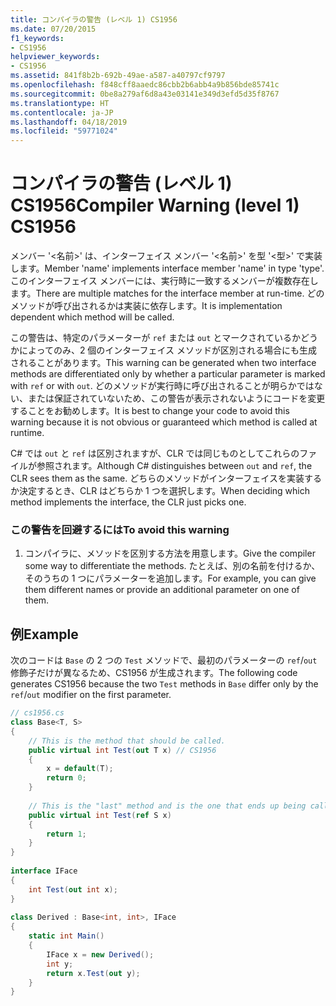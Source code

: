 ```yaml
---
title: コンパイラの警告 (レベル 1) CS1956
ms.date: 07/20/2015
f1_keywords:
- CS1956
helpviewer_keywords:
- CS1956
ms.assetid: 841f8b2b-692b-49ae-a587-a40797cf9797
ms.openlocfilehash: f848cff8aaedc86cbb2b6abb4a9b856bde85741c
ms.sourcegitcommit: 0be8a279af6d8a43e03141e349d3efd5d35f8767
ms.translationtype: HT
ms.contentlocale: ja-JP
ms.lasthandoff: 04/18/2019
ms.locfileid: "59771024"
---
```

# <a name="compiler-warning-level-1-cs1956"></a><span data-ttu-id="b08a9-102">コンパイラの警告 (レベル 1) CS1956</span><span class="sxs-lookup"><span data-stu-id="b08a9-102">Compiler Warning (level 1) CS1956</span></span>
<span data-ttu-id="b08a9-103">メンバー '<名前>' は、インターフェイス メンバー '<名前>' を型 '<型>' で実装します。</span><span class="sxs-lookup"><span data-stu-id="b08a9-103">Member 'name' implements interface member 'name' in type 'type'.</span></span> <span data-ttu-id="b08a9-104">このインターフェイス メンバーには、実行時に一致するメンバーが複数存在します。</span><span class="sxs-lookup"><span data-stu-id="b08a9-104">There are multiple matches for the interface member at run-time.</span></span> <span data-ttu-id="b08a9-105">どのメソッドが呼び出されるかは実装に依存します。</span><span class="sxs-lookup"><span data-stu-id="b08a9-105">It is implementation dependent which method will be called.</span></span>  
  
 <span data-ttu-id="b08a9-106">この警告は、特定のパラメーターが `ref` または `out` とマークされているかどうかによってのみ、2 個のインターフェイス メソッドが区別される場合にも生成されることがあります。</span><span class="sxs-lookup"><span data-stu-id="b08a9-106">This warning can be generated when two interface methods are differentiated only by whether a particular parameter is marked with `ref` or with `out`.</span></span> <span data-ttu-id="b08a9-107">どのメソッドが実行時に呼び出されることが明らかではない、または保証されていないため、この警告が表示されないようにコードを変更することをお勧めします。</span><span class="sxs-lookup"><span data-stu-id="b08a9-107">It is best to change your code to avoid this warning because it is not obvious or guaranteed which method is called at runtime.</span></span>  
  
 <span data-ttu-id="b08a9-108">C# では `out` と `ref` は区別されますが、CLR では同じものとしてこれらのファイルが参照されます。</span><span class="sxs-lookup"><span data-stu-id="b08a9-108">Although C# distinguishes between `out` and `ref`, the CLR sees them as the same.</span></span> <span data-ttu-id="b08a9-109">どちらのメソッドがインターフェイスを実装するか決定するとき、CLR はどちらか 1 つを選択します。</span><span class="sxs-lookup"><span data-stu-id="b08a9-109">When deciding which method implements the interface, the CLR just picks one.</span></span>  
  
### <a name="to-avoid-this-warning"></a><span data-ttu-id="b08a9-110">この警告を回避するには</span><span class="sxs-lookup"><span data-stu-id="b08a9-110">To avoid this warning</span></span>  
  
1. <span data-ttu-id="b08a9-111">コンパイラに、メソッドを区別する方法を用意します。</span><span class="sxs-lookup"><span data-stu-id="b08a9-111">Give the compiler some way to differentiate the methods.</span></span> <span data-ttu-id="b08a9-112">たとえば、別の名前を付けるか、そのうちの 1 つにパラメーターを追加します。</span><span class="sxs-lookup"><span data-stu-id="b08a9-112">For example, you can give them different names or provide an additional parameter on one of them.</span></span>  
  
## <a name="example"></a><span data-ttu-id="b08a9-113">例</span><span class="sxs-lookup"><span data-stu-id="b08a9-113">Example</span></span>  
 <span data-ttu-id="b08a9-114">次のコードは `Base` の 2 つの `Test` メソッドで、最初のパラメーターの `ref`/`out` 修飾子だけが異なるため、CS1956 が生成されます。</span><span class="sxs-lookup"><span data-stu-id="b08a9-114">The following code generates CS1956 because the two `Test` methods in `Base` differ only by the `ref`/`out` modifier on the first parameter.</span></span>  
  
```csharp  
// cs1956.cs  
class Base<T, S>  
{  
    // This is the method that should be called.  
    public virtual int Test(out T x) // CS1956  
    {  
        x = default(T);  
        return 0;  
    }  
  
    // This is the "last" method and is the one that ends up being called  
    public virtual int Test(ref S x)  
    {  
        return 1;  
    }  
}  
  
interface IFace  
{  
    int Test(out int x);  
}  
  
class Derived : Base<int, int>, IFace  
{  
    static int Main()  
    {  
        IFace x = new Derived();  
        int y;  
        return x.Test(out y);  
    }  
}  
```
